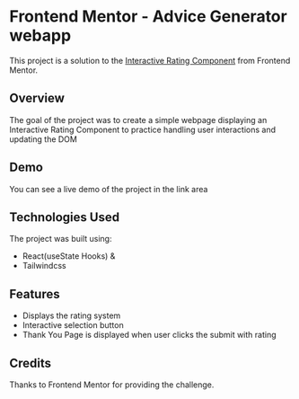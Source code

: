 # Frontend Mentor - Advice Generator webapp

This project is a solution to the [Interactive Rating Component](https://www.frontendmentor.io/challenges/interactive-rating-component-koxpeBUmI) from Frontend Mentor. 

## Overview

The goal of the project was to create a simple webpage displaying an Interactive Rating Component to practice handling user interactions and updating the DOM


## Demo

You can see a live demo of the project in the link area

## Technologies Used

The project was built using:

- React(useState Hooks) &
- Tailwindcss

## Features

- Displays the rating system
- Interactive selection button
- Thank You Page is displayed when user clicks the submit with rating

## Credits

Thanks to Frontend Mentor for providing the challenge.
